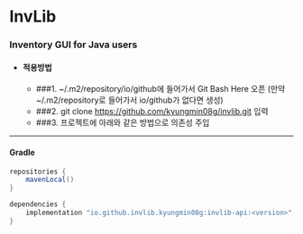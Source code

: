 # InvLib

### Inventory GUI for Java users

* #### 적용방법
  * ###1. ~/.m2/repository/io/github에 들어가서 Git Bash Here 오픈
      (만약 ~/.m2/repository로 들어가서 io/github가 없다면 생성)
  * ###2. git clone https://github.com/kyungmin08g/invlib.git 입력
  * ###3. 프로젝트에 아래와 같은 방법으로 의존성 주입

---

#### Gradle

```java
repositories {
    mavenLocal()
}
```

```java
dependencies {
    implementation "io.github.invlib.kyungmin08g:invlib-api:<version>"
}
```
